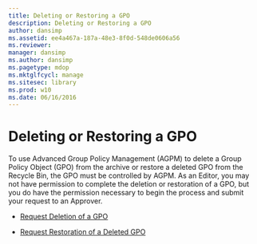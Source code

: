 ```yaml
---
title: Deleting or Restoring a GPO
description: Deleting or Restoring a GPO
author: dansimp
ms.assetid: ee4a467a-187a-48e3-8f0d-548de0606a56
ms.reviewer: 
manager: dansimp
ms.author: dansimp
ms.pagetype: mdop
ms.mktglfcycl: manage
ms.sitesec: library
ms.prod: w10
ms.date: 06/16/2016
---
```



# Deleting or Restoring a GPO


To use Advanced Group Policy Management (AGPM) to delete a Group Policy Object (GPO) from the archive or restore a deleted GPO from the Recycle Bin, the GPO must be controlled by AGPM. As an Editor, you may not have permission to complete the deletion or restoration of a GPO, but you do have the permission necessary to begin the process and submit your request to an Approver.

-   [Request Deletion of a GPO](request-deletion-of-a-gpo-agpm30ops.md)

-   [Request Restoration of a Deleted GPO](request-restoration-of-a-deleted-gpo-agpm30ops.md)

 

 





